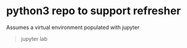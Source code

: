 # python3 repo to support refresher

Assumes a virtual environment populated with jupyter

> jupyter lab
